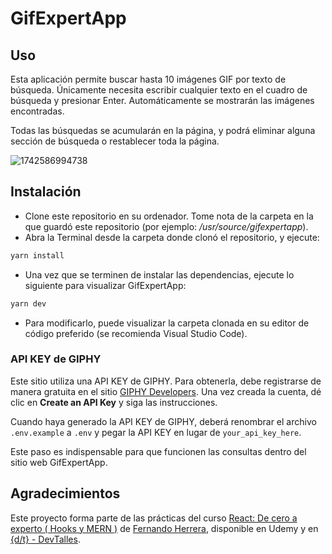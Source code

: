 # GifExpertApp

## Uso

Esta aplicación permite buscar hasta 10 imágenes GIF por texto de búsqueda. Únicamente necesita escribir cualquier texto en el cuadro de búsqueda y presionar Enter. Automáticamente se mostrarán las imágenes encontradas.

Todas las búsquedas se acumularán en la página, y podrá eliminar alguna sección de búsqueda o restablecer toda la página.

![1742586994738](image/README/1742586994738.gif "Uso de GifExpertApp")

## Instalación

* Clone este repositorio en su ordenador. Tome nota de la carpeta en la que guardó este repositorio (por ejemplo: */usr/source/gifexpertapp*).
* Abra la Terminal desde la carpeta donde clonó el repositorio, y ejecute:

```BASH
yarn install
```

* Una vez que se terminen de instalar las dependencias, ejecute lo siguiente para visualizar GifExpertApp:

```bash
yarn dev
```

* Para modificarlo, puede visualizar la carpeta clonada en su editor de código preferido (se recomienda Visual Studio Code).

### API KEY de GIPHY

Este sitio utiliza una API KEY de GIPHY. Para obtenerla, debe registrarse de manera gratuita en el sitio [GIPHY Developers](https://developers.giphy.com/). Una vez creada la cuenta, dé clic en **Create an API Key** y siga las instrucciones.

Cuando haya generado la API KEY de GIPHY, deberá renombrar el archivo `.env.example` a `.env` y pegar la API KEY en lugar de `your_api_key_here`.

Este paso es indispensable para que funcionen las consultas dentro del sitio web GifExpertApp.

## Agradecimientos

Este proyecto forma parte de las prácticas del curso [React: De cero a experto ( Hooks y MERN )](https://www.udemy.com/course/react-cero-experto/) de [Fernando Herrera](https://www.udemy.com/course/react-cero-experto/#instructor-1), disponible en Udemy y en [{d/t} - DevTalles](https://cursos.devtalles.com/).
